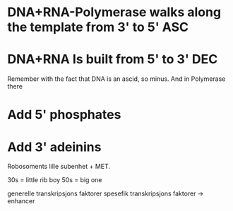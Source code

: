 # DNA+RNA-Polymerase walks along the template from 3' to 5' ASC

# DNA+RNA Is built from 5' to 3' DEC

Remember with the fact that DNA is an ascid, so minus. And in Polymerase there

# Add 5' phosphates

# Add 3' adeinins


Robosoments lille subenhet + MET.

30s = little rib boy
50s = big one

generelle transkripsjons faktorer
spesefik transkripsjons faktorer -> enhancer
